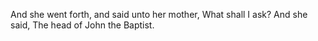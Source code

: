 And she went forth, and said unto her mother, What shall I ask? And she said, The head of John the Baptist.
